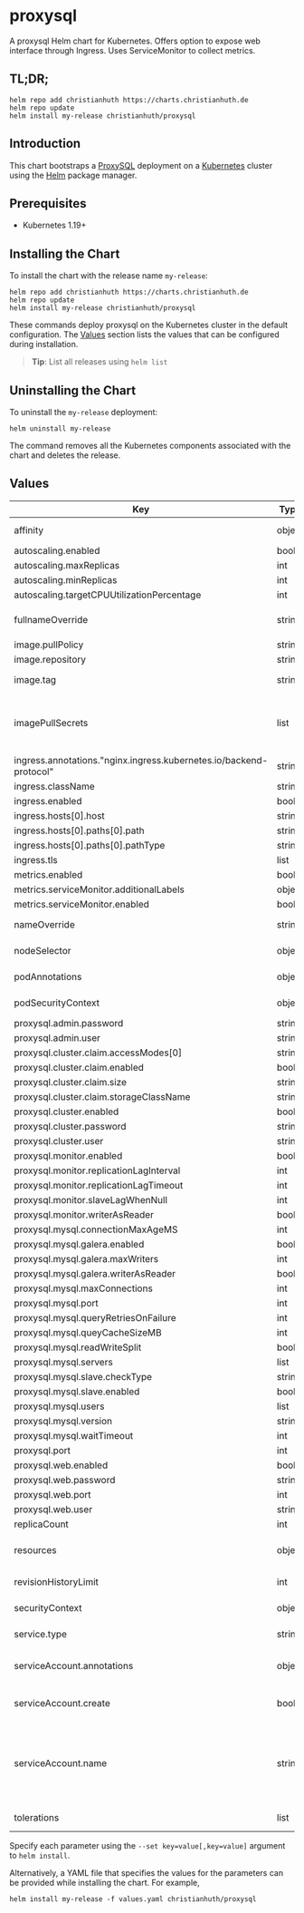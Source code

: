 # proxysql

A proxysql Helm chart for Kubernetes. Offers option to expose web interface through Ingress. Uses ServiceMonitor to collect metrics.

## TL;DR;

```console
helm repo add christianhuth https://charts.christianhuth.de
helm repo update
helm install my-release christianhuth/proxysql
```

## Introduction

This chart bootstraps a [ProxySQL](https://github.com/sysown/proxysql) deployment on a [Kubernetes](http://kubernetes.io) cluster using the [Helm](https://helm.sh) package manager.

## Prerequisites

- Kubernetes 1.19+

## Installing the Chart

To install the chart with the release name `my-release`:

```console
helm repo add christianhuth https://charts.christianhuth.de
helm repo update
helm install my-release christianhuth/proxysql
```

These commands deploy proxysql on the Kubernetes cluster in the default configuration. The [Values](#values) section lists the values that can be configured during installation.

> **Tip**: List all releases using `helm list`

## Uninstalling the Chart

To uninstall the `my-release` deployment:

```console
helm uninstall my-release
```

The command removes all the Kubernetes components associated with the chart and deletes the release.

## Values

| Key                                                                | Type   | Default                                                                | Description                                                                                                            |
| ------------------------------------------------------------------ | ------ | ---------------------------------------------------------------------- | ---------------------------------------------------------------------------------------------------------------------- |
| affinity                                                           | object | `{}`                                                                   | Affinity settings for pod assignment                                                                                   |
| autoscaling.enabled                                                | bool   | `false`                                                                |                                                                                                                        |
| autoscaling.maxReplicas                                            | int    | `100`                                                                  |                                                                                                                        |
| autoscaling.minReplicas                                            | int    | `1`                                                                    |                                                                                                                        |
| autoscaling.targetCPUUtilizationPercentage                         | int    | `80`                                                                   |                                                                                                                        |
| fullnameOverride                                                   | string | `""`                                                                   | String to fully override `"proxysql.fullname"`                                                                         |
| image.pullPolicy                                                   | string | `"Always"`                                                             | image pull policy                                                                                                      |
| image.repository                                                   | string | `"proxysql/proxysql"`                                                  | image repository                                                                                                       |
| image.tag                                                          | string | `"2.6.5"`                                                              | Overrides the image tag                                                                                                |
| imagePullSecrets                                                   | list   | `[]`                                                                   | If defined, uses a Secret to pull an image from a private Docker registry or repository.                               |
| ingress.annotations."nginx.ingress.kubernetes.io/backend-protocol" | string | `"HTTPS"`                                                              |                                                                                                                        |
| ingress.className                                                  | string | `""`                                                                   |                                                                                                                        |
| ingress.enabled                                                    | bool   | `false`                                                                |                                                                                                                        |
| ingress.hosts[0].host                                              | string | `"chart-example.local"`                                                |                                                                                                                        |
| ingress.hosts[0].paths[0].path                                     | string | `"/"`                                                                  |                                                                                                                        |
| ingress.hosts[0].paths[0].pathType                                 | string | `"ImplementationSpecific"`                                             |                                                                                                                        |
| ingress.tls                                                        | list   | `[]`                                                                   |                                                                                                                        |
| metrics.enabled                                                    | bool   | `false`                                                                |                                                                                                                        |
| metrics.serviceMonitor.additionalLabels                            | object | `{}`                                                                   |                                                                                                                        |
| metrics.serviceMonitor.enabled                                     | bool   | `false`                                                                |                                                                                                                        |
| nameOverride                                                       | string | `""`                                                                   | Provide a name in place of `proxysql`                                                                                  |
| nodeSelector                                                       | object | `{}`                                                                   | Node labels for pod assignment                                                                                         |
| podAnnotations                                                     | object | `{}`                                                                   | Annotations to be added to pods                                                                                        |
| podSecurityContext                                                 | object | `{"fsGroup":999,"runAsGroup":999,"runAsNonRoot":true,"runAsUser":999}` | pod-level security context                                                                                             |
| proxysql.admin.password                                            | string | `"admin"`                                                              |                                                                                                                        |
| proxysql.admin.user                                                | string | `"admin"`                                                              |                                                                                                                        |
| proxysql.cluster.claim.accessModes[0]                              | string | `"ReadWriteOnce"`                                                      |                                                                                                                        |
| proxysql.cluster.claim.enabled                                     | bool   | `true`                                                                 |                                                                                                                        |
| proxysql.cluster.claim.size                                        | string | `"1Gi"`                                                                |                                                                                                                        |
| proxysql.cluster.claim.storageClassName                            | string | `"default"`                                                            |                                                                                                                        |
| proxysql.cluster.enabled                                           | bool   | `false`                                                                |                                                                                                                        |
| proxysql.cluster.password                                          | string | `"cluster"`                                                            |                                                                                                                        |
| proxysql.cluster.user                                              | string | `"cluster"`                                                            |                                                                                                                        |
| proxysql.monitor.enabled                                           | bool   | `false`                                                                |                                                                                                                        |
| proxysql.monitor.replicationLagInterval                            | int    | `10000`                                                                |                                                                                                                        |
| proxysql.monitor.replicationLagTimeout                             | int    | `1500`                                                                 |                                                                                                                        |
| proxysql.monitor.slaveLagWhenNull                                  | int    | `60`                                                                   |                                                                                                                        |
| proxysql.monitor.writerAsReader                                    | bool   | `true`                                                                 |                                                                                                                        |
| proxysql.mysql.connectionMaxAgeMS                                  | int    | `0`                                                                    |                                                                                                                        |
| proxysql.mysql.galera.enabled                                      | bool   | `false`                                                                |                                                                                                                        |
| proxysql.mysql.galera.maxWriters                                   | int    | `1`                                                                    |                                                                                                                        |
| proxysql.mysql.galera.writerAsReader                               | bool   | `true`                                                                 |                                                                                                                        |
| proxysql.mysql.maxConnections                                      | int    | `2048`                                                                 |                                                                                                                        |
| proxysql.mysql.port                                                | int    | `3306`                                                                 |                                                                                                                        |
| proxysql.mysql.queryRetriesOnFailure                               | int    | `2`                                                                    |                                                                                                                        |
| proxysql.mysql.queyCacheSizeMB                                     | int    | `256`                                                                  |                                                                                                                        |
| proxysql.mysql.readWriteSplit                                      | bool   | `true`                                                                 |                                                                                                                        |
| proxysql.mysql.servers                                             | list   | `[]`                                                                   |                                                                                                                        |
| proxysql.mysql.slave.checkType                                     | string | `"read_only"`                                                          |                                                                                                                        |
| proxysql.mysql.slave.enabled                                       | bool   | `false`                                                                |                                                                                                                        |
| proxysql.mysql.users                                               | list   | `[]`                                                                   |                                                                                                                        |
| proxysql.mysql.version                                             | string | `"5.7.34"`                                                             |                                                                                                                        |
| proxysql.mysql.waitTimeout                                         | int    | `28800000`                                                             |                                                                                                                        |
| proxysql.port                                                      | int    | `6032`                                                                 |                                                                                                                        |
| proxysql.web.enabled                                               | bool   | `true`                                                                 |                                                                                                                        |
| proxysql.web.password                                              | string | `"sadmin"`                                                             |                                                                                                                        |
| proxysql.web.port                                                  | int    | `443`                                                                  |                                                                                                                        |
| proxysql.web.user                                                  | string | `"sadmin"`                                                             |                                                                                                                        |
| replicaCount                                                       | int    | `1`                                                                    | Number of replicas                                                                                                     |
| resources                                                          | object | `{}`                                                                   | Resource limits and requests for the headwind pods.                                                                    |
| revisionHistoryLimit                                               | int    | `10`                                                                   | The number of old ReplicaSets to retain                                                                                |
| securityContext                                                    | object | `{}`                                                                   | container-level security context                                                                                       |
| service.type                                                       | string | `"ClusterIP"`                                                          | Kubernetes service type                                                                                                |
| serviceAccount.annotations                                         | object | `{}`                                                                   | Annotations to add to the service account                                                                              |
| serviceAccount.create                                              | bool   | `true`                                                                 | Specifies whether a service account should be created                                                                  |
| serviceAccount.name                                                | string | `""`                                                                   | The name of the service account to use. If not set and create is true, a name is generated using the fullname template |
| tolerations                                                        | list   | `[]`                                                                   | Toleration labels for pod assignment                                                                                   |

Specify each parameter using the `--set key=value[,key=value]` argument to `helm install`.

Alternatively, a YAML file that specifies the values for the parameters can be provided while installing the chart. For example,

```console
helm install my-release -f values.yaml christianhuth/proxysql
```
